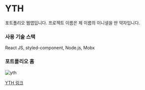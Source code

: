 # YTH

포트폴리오 웹앱입니다. 프로젝트 이름은 제 이름의 이니셜을 딴 약자입니다.

### 사용 기술 스택
React JS, styled-component, Node.js, Mobx

### 포트폴리오 홈
![yth](https://user-images.githubusercontent.com/56597998/90977302-56e9ed80-e57f-11ea-83d7-63fd43479408.png)

[YTH 링크](https://5f33fbde2a723578f21bb406--boring-ardinghelli-8b5e2f.netlify.app)